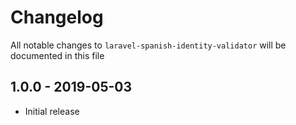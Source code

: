 # Changelog

All notable changes to `laravel-spanish-identity-validator` will be documented in this file

## 1.0.0 - 2019-05-03

- Initial release
